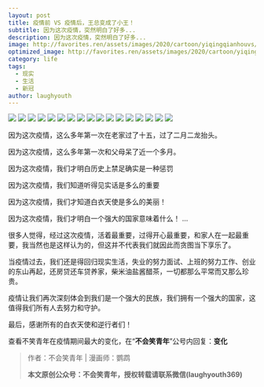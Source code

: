 ```yaml
---
layout: post
title: 疫情前 VS 疫情后，王总变成了小王！
subtitle: 因为这次疫情，突然明白了好多...
description: 因为这次疫情，突然明白了好多...
image: http://favorites.ren/assets/images/2020/cartoon/yiqingqianhouvs/yiqingqianhouvs00.jpeg
optimized_image: http://favorites.ren/assets/images/2020/cartoon/yiqingqianhouvs/yiqingqianhouvs00.jpeg
category: life
tags:
  - 现实
  - 生活
  - 新冠
author: laughyouth
---
```


![](http://favorites.ren/assets/images/2020/cartoon/yiqingqianhouvs/yiqingqianhouvs01.jpeg)
![](http://favorites.ren/assets/images/2020/cartoon/yiqingqianhouvs/yiqingqianhouvs02.jpeg)
![](http://favorites.ren/assets/images/2020/cartoon/yiqingqianhouvs/yiqingqianhouvs03.jpeg)
![](http://favorites.ren/assets/images/2020/cartoon/yiqingqianhouvs/yiqingqianhouvs04.jpeg)
![](http://favorites.ren/assets/images/2020/cartoon/yiqingqianhouvs/yiqingqianhouvs05.jpeg)
![](http://favorites.ren/assets/images/2020/cartoon/yiqingqianhouvs/yiqingqianhouvs06.jpeg)
![](http://favorites.ren/assets/images/2020/cartoon/yiqingqianhouvs/yiqingqianhouvs07.jpeg)
![](http://favorites.ren/assets/images/2020/cartoon/yiqingqianhouvs/yiqingqianhouvs08.jpeg)
![](http://favorites.ren/assets/images/2020/cartoon/yiqingqianhouvs/yiqingqianhouvs09.jpeg)
![](http://favorites.ren/assets/images/2020/cartoon/yiqingqianhouvs/yiqingqianhouvs10.jpeg)
![](http://favorites.ren/assets/images/2020/cartoon/yiqingqianhouvs/yiqingqianhouvs11.jpeg)
![](http://favorites.ren/assets/images/2020/cartoon/yiqingqianhouvs/yiqingqianhouvs12.jpeg)
![](http://favorites.ren/assets/images/2020/cartoon/yiqingqianhouvs/yiqingqianhouvs13.jpeg)
![](http://favorites.ren/assets/images/2020/cartoon/yiqingqianhouvs/yiqingqianhouvs14.jpeg)
![](http://favorites.ren/assets/images/2020/cartoon/yiqingqianhouvs/yiqingqianhouvs15.jpeg)
![](http://favorites.ren/assets/images/2020/cartoon/yiqingqianhouvs/yiqingqianhouvs16.jpeg)
![](http://favorites.ren/assets/images/2020/cartoon/yiqingqianhouvs/yiqingqianhouvs17.jpeg)

因为这次疫情，这么多年第一次在老家过了十五，过了二月二龙抬头。

因为这次疫情，这么多年第一次和父母呆了近一个多月。

因为这次疫情，我们才明白历史上禁足确实是一种惩罚

因为这次疫情，我们知道听得见实话是多么的重要

因为这次疫情，我们才知道白衣天使是多么的美丽！

因为这次疫情，我们才明白一个强大的国家意味着什么！
...
 
很多人觉得，经过这次疫情，活着最重要，过得开心最重要，和家人在一起最重要，我当然也是这样认为的，但这并不代表我们就因此而贪图当下享乐了。
 
当疫情过去，我们还是得回归现实生活，失业的努力面试、上班的努力工作、创业的东山再起，还房贷还车贷养家，柴米油盐酱醋茶，一切都那么平常而又那么珍贵。
 
疫情让我们再次深刻体会到我们是一个强大的民族，我们拥有一个强大的国家，这值得我们所有人去努力和守护。
 
最后，感谢所有的白衣天使和逆行者们！

查看不笑青年在疫情期间最大的变化，在“**不会笑青年**”公号内回复：**变化**

>作者：不会笑青年 | 漫画师：鹦鹉
>
>**本文原创公众号：不会笑青年，授权转载请联系微信(laughyouth369)**